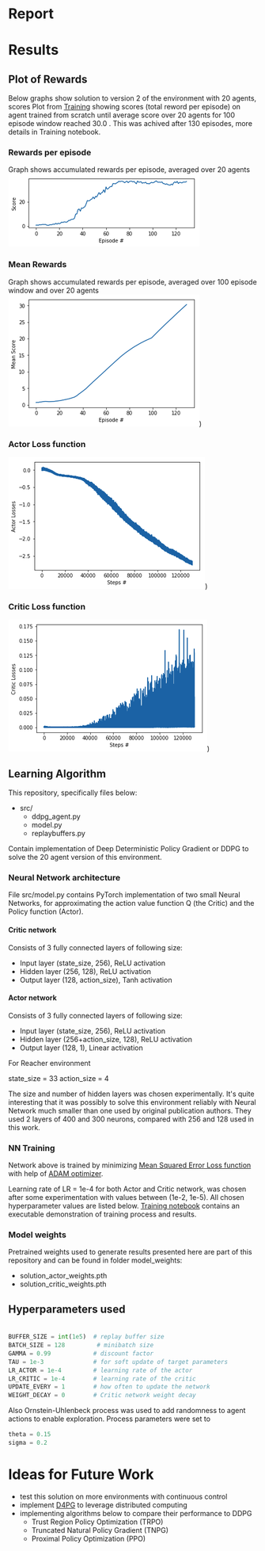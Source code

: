 # Report

# Results
## Plot of Rewards

Below graphs show solution to version 2 of the environment with 20 agents, scores   Plot from [Training](Training.ipynb) showing scores (total reword per episode) on agent trained from scratch until average score over 20 agents for 100 episode window reached 30.0 . This was achived after 130 episodes, more details in Training notebook.

### Rewards per episode 
Graph shows accumulated rewards per episode, averaged over 20 agents
![Plot of agent scores by episode](https://github.com/nabacg/deep-rl-continuous-control/blob/master/images/score_solution.png?raw=true)

### Mean Rewards 
Graph shows accumulated rewards per episode, averaged over 100 episode window and over 20 agents
![Plot of agent mean scores in 100 episode window ](https://github.com/nabacg/deep-rl-continuous-control/blob/master/images/mean_score_solution.png?raw=true))

### Actor Loss function
![Plot of Actor network loss function](https://github.com/nabacg/deep-rl-continuous-control/blob/master/images/actor_loss.png?raw=true))

### Critic Loss function
![Plot of Critic network loss function](https://github.com/nabacg/deep-rl-continuous-control/blob/master/images/critic_loss.png?raw=true))


## Learning Algorithm 

This repository, specifically files below:
 - src/
     - ddpg_agent.py
     - model.py 
     - replaybuffers.py

Contain implementation of Deep Deterministic Policy Gradient or DDPG to solve the 20 agent version of this environment. 


### Neural Network architecture 

File src/model.py contains PyTorch implementation of two small Neural Networks, for approximating the action value function Q (the Critic) and the Policy function (Actor). 


#### Critic network 
Consists of 3 fully connected layers of following size:
 - Input layer (state_size, 256), ReLU activation 
 - Hidden layer (256, 128), ReLU activation
 - Output layer (128, action_size), Tanh activation

 #### Actor network
Consists of 3 fully connected layers of following size:
 - Input layer (state_size, 256), ReLU activation 
 - Hidden layer (256+action_size, 128), ReLU activation
 - Output layer (128, 1), Linear activation

For Reacher environment 

state_size = 33
action_size = 4

The size and number of hidden layers was chosen experimentally. It's quite interesting that it was possibly to solve this environment reliably with Neural Network much smaller than one used by original publication authors. They used 2 layers of 400 and 300 neurons, compared with 256 and 128 used in this work. 

### NN Training
Network above is trained by minimizing [Mean Squared Error Loss function](https://pytorch.org/docs/stable/nn.html?highlight=mseloss#torch.nn.MSELoss) with help of [ADAM optimizer](https://pytorch.org/docs/stable/optim.html?highlight=mseloss#torch.optim.Adam).  

Learning rate of  LR = 1e-4 for both Actor and Critic network, was chosen after some experimentation with values between (1e-2, 1e-5). All chosen hyperparameter values are listed below. [Training notebook](Training.ipynb) contains an executable demonstration of training process and results.

### Model weights
Pretrained weights used to generate results presented here are part of this repository
and can be found in folder model_weights:
- solution_actor_weights.pth
- solution_critic_weights.pth


## Hyperparameters used

```python

BUFFER_SIZE = int(1e5)  # replay buffer size
BATCH_SIZE = 128         # minibatch size
GAMMA = 0.99            # discount factor
TAU = 1e-3              # for soft update of target parameters               
LR_ACTOR = 1e-4         # learning rate of the actor 
LR_CRITIC = 1e-4        # learning rate of the critic
UPDATE_EVERY = 1        # how often to update the network
WEIGHT_DECAY = 0        # Critic network weight decay 


```

Also Ornstein-Uhlenbeck process was used to add randomness to agent actions to enable exploration. Process parameters were set to 
```python
theta = 0.15 
sigma = 0.2 

```


#  Ideas for Future Work
- test this solution on more environments with continuous control
- implement [D4PG](https://openreview.net/pdf?id=SyZipzbCb) to leverage distributed computing 
- implementing algorithms below to compare their performance to DDPG
    - Trust Region Policy Optimization (TRPO)  
    - Truncated Natural Policy Gradient (TNPG) 
    - Proximal Policy Optimization (PPO)